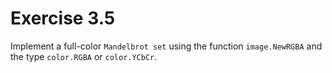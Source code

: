 
# Exercise 3.5

Implement a full-color `Mandelbrot set` using the function `image.NewRGBA` and the type `color.RGBA` or `color.YCbCr`.